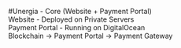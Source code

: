 #Unergia - Core (Website + Payment Portal) <br>
Website - Deployed on Private Servers <br>
Payment Portal - Running on DigitalOcean  <br>
Blockchain -> Payment Portal -> Payment Gateway
